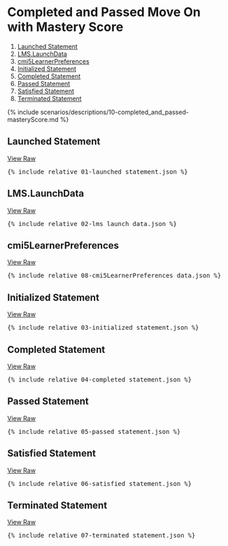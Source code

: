 ---
---

# Completed and Passed Move On with Mastery Score

1. [Launched Statement](#launched-statement)
1. [LMS.LaunchData](#lmslaunchdata)
1. [cmi5LearnerPreferences](#cmi5learnerpreferences)
1. [Initialized Statement](#initialized-statement)
1. [Completed Statement](#completed-statement)
1. [Passed Statement](#passed-statement)
1. [Satisfied Statement](#satisfied-statement)
1. [Terminated Statement](#terminated-statement)

{% include scenarios/descriptions/10-completed_and_passed-masteryScore.md %}

## Launched Statement

[View Raw](01-launched_statement.json)

<pre>
{% include_relative 01-launched_statement.json %}
</pre>

## LMS.LaunchData

[View Raw](02-lms_launch_data.json)

<pre>
{% include_relative 02-lms_launch_data.json %}
</pre>

## cmi5LearnerPreferences

[View Raw](08-cmi5LearnerPreferences_data.json)

<pre>
{% include_relative 08-cmi5LearnerPreferences_data.json %}
</pre>

## Initialized Statement

[View Raw](03-initialized_statement.json)

<pre>
{% include_relative 03-initialized_statement.json %}
</pre>

## Completed Statement

[View Raw](04-completed_statement.json)

<pre>
{% include_relative 04-completed_statement.json %}
</pre>

## Passed Statement

[View Raw](05-passed_statement.json)

<pre>
{% include_relative 05-passed_statement.json %}
</pre>

## Satisfied Statement

[View Raw](06-satisfied_statement.json)

<pre>
{% include_relative 06-satisfied_statement.json %}
</pre>

## Terminated Statement

[View Raw](07-terminated_statement.json)

<pre>
{% include_relative 07-terminated_statement.json %}
</pre>

